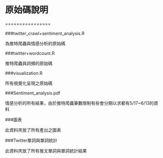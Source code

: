 # 原始碼說明
================

###twitter_crawl+sentiment_analysis.R

為推特爬蟲與情感分析的原始碼

###twitter+wordcount.R

推特爬蟲與詞頻的原始碼

###visualization.R

所有視覺化呈現之原始碼

###Sentiment_analysis.pdf

情感分析的所有結果，由於推特爬蟲筆數限制有些會分期以求都有5/17~6/13的資料

###圖表

此資料夾放了所有產出之圖表

###Twitter單詞與單詞統計

此資料夾放了所有推文單詞與單詞統計結果
